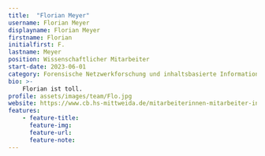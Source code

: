 ```yaml
---
title:  "Florian Meyer"
username: Florian Meyer
displayname: Florian Meyer
firstname: Florian
initialfirst: F.
lastname: Meyer
position: Wissenschaftlicher Mitarbeiter
start-date: 2023-06-01
category: Forensische Netzwerkforschung und inhaltsbasierte Informationsgewinnung
bio: >- 
    Florian ist toll.   
profile: assets/images/team/Flo.jpg
website: https://www.cb.hs-mittweida.de/mitarbeiterinnen-mitarbeiter-in-ihren-fachgruppen/meyer-florian/
features:
    - feature-title:
      feature-img:
      feature-url:
      feature-note:
---
```

